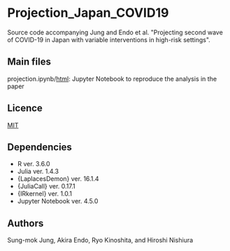 # Projection_Japan_COVID19
Source code accompanying Jung and Endo et al. "Projecting second wave of COVID-19 in Japan with variable interventions in high-risk settings". 

## Main files
projection.ipynb/[html](https://github.com/SungmokJung/Projection_Japan_COVID19/blob/master/projection.ipynb): Jupyter Notebook to reproduce the analysis in the paper

## Licence
[MIT](https://github.com/SungmokJung/Projection_Japan_COVID19/blob/master/LICENSE)

## Dependencies
* R ver. 3.6.0
* Julia ver. 1.4.3
* {LaplacesDemon} ver. 16.1.4
* {JuliaCall} ver. 0.17.1
* {IRkernel} ver. 1.0.1
* Jupyter Notebook ver. 4.5.0

## Authors
Sung-mok Jung, Akira Endo, Ryo Kinoshita, and Hiroshi Nishiura
